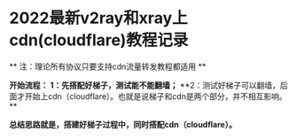 # 2022最新v2ray和xray上cdn(cloudflare)教程记录
** 注：理论所有协议只要支持cdn流量转发教程都适用 **

**开始流程：**
**1：先搭配好梯子，测试能不能翻墙；**
**2：测试好梯子可以翻墙，后面才开始上cdn（cloudflare）。也就是说梯子和cdn是两个部分，并不相互影响。 **

**总结思路就是，搭建好梯子过程中，同时搭配cdn（cloudflare）。**
